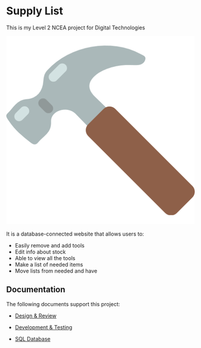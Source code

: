 # Supply List

This is my Level 2 NCEA project for Digital Technologies

![Example Image](images/hammer.png)

It is a database-connected website that allows users to:

- Easily remove and add tools
- Edit info about stock
- Able to view all the tools
- Make a list of needed items
- Move lists from needed and have


## Documentation

The following documents support this project:

- [Design & Review](Design.md)
- [Development & Testing](Development.md)

- [SQL Database](aalee_200_assessment.sql)